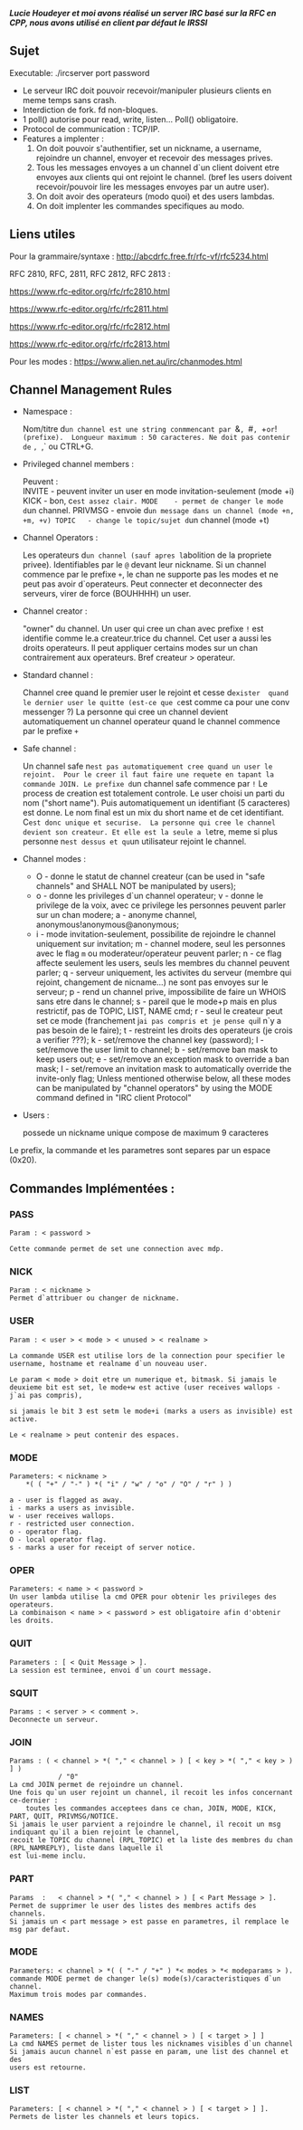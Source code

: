 _**Lucie Houdeyer et moi avons réalisé un server IRC basé sur la RFC en CPP, nous avons utilisé en client par défaut le IRSSI**_

## Sujet

Executable: ./ircserver port password

- Le serveur IRC doit pouvoir recevoir/manipuler plusieurs clients en meme temps sans crash.
- Interdiction de fork. fd non-bloques.
- 1 poll() autorise pour read, write, listen... Poll() obligatoire.
- Protocol de communication : TCP/IP.  
- Features a implenter :
	1. On doit pouvoir s'authentifier, set un nickname, a username, rejoindre un channel,
	envoyer et recevoir des messages prives.
	2. Tous les messages envoyes a un channel d`un client doivent etre envoyes aux clients
	qui ont rejoint le channel.
	(bref les users doivent recevoir/pouvoir lire les messages envoyes par un autre user).
	3. On doit avoir des operateurs (modo quoi) et des users lambdas.
	4. On doit implenter les commandes specifiques au modo.

## Liens utiles 
Pour la grammaire/syntaxe :
	http://abcdrfc.free.fr/rfc-vf/rfc5234.html

RFC 2810, RFC, 2811, RFC 2812, RFC 2813 :

https://www.rfc-editor.org/rfc/rfc2810.html

https://www.rfc-editor.org/rfc/rfc2811.html
	
https://www.rfc-editor.org/rfc/rfc2812.html
	
https://www.rfc-editor.org/rfc/rfc2813.html

Pour les modes : 
	https://www.alien.net.au/irc/chanmodes.html

## Channel Management Rules

- Namespace :

	Nom/titre d`un channel est une string conmmencant par `&`, `#`, `+` or `!` (prefixe). 
	Longueur maximum : 50 caracteres. Ne doit pas contenir de ` `, `,` ou CTRL+G.
- Privileged channel members : 

	Peuvent :  
	INVITE	- peuvent inviter un user en mode invitation-seulement (mode +i)
	KICK	- bon, c`est assez clair.
	MODE	- permet de changer le mode d`un channel. 
	PRIVMSG	- envoie d`un message dans un channel (mode +n, +m, +v)
	TOPIC	- change le topic/sujet d`un channel (mode +t)
- Channel Operators :

	Les operateurs d`un channel (sauf apres l`abolition de la propriete privee).
	Identifiables par le `@` devant leur nickname.
	Si un channel commence par le prefixe `+`, le chan ne supporte pas les modes
	et ne peut pas avoir d`operateurs.
	Peut connecter et deconnecter des serveurs, virer de force (BOUHHHH) un user. 
- Channel creator : 

	"owner" du channel.
	Un user qui cree un chan avec prefixe `!` est identifie comme le.a createur.trice 
	du channel. Cet user a aussi les droits operateurs. 
	Il peut appliquer certains modes sur un chan contrairement aux operateurs. 
	Bref createur > operateur.
- Standard channel : 

	Channel cree quand le premier user le rejoint et cesse d`exister 
	quand le dernier user le quitte (est-ce que c`est comme ca pour une conv messenger ?)
	La personne qui cree un channel devient automatiquement un channel operateur
	quand le channel commence par le prefixe `+`
- Safe channel : 

	Un channel safe n`est pas automatiquement cree quand un user le rejoint. 
	Pour le creer il faut faire une requete en tapant la commande JOIN.
	Le prefixe d`un channel safe commence par `!`
	Le process de creation est totalement controle. Le user choisi un parti du nom ("short name").
	Puis automatiquement un identifiant (5 caracteres) est donne. 
	Le nom final est un mix du short name et de cet identifiant. 
	C`est donc unique et securise. 
	La personne qui cree le channel devient son createur. Et elle est la seule a l`etre,
	meme si plus personne n`est dessus et qu`un utilisateur rejoint le channel.
- Channel modes :

	* O - donne le statut de channel createur (can be used in "safe channels" and SHALL NOT be manipulated by users);
	* o - donne les privileges d`un channel operateur;
	v - donne le privilege de la voix, avec ce privilege les personnes peuvent parler sur un chan modere;
	a - anonyme channel, anonymous!anonymous@anonymous;
	* i - mode invitation-seulement, possibilite de rejoindre le channel uniquement sur invitation;
	m - channel modere, seul les personnes avec le flag `m` ou moderateur/operateur peuvent parler;
	n - ce flag affecte seulement les users, seuls les membres du channel peuvent parler;
	q - serveur uniquement, les activites du serveur (membre qui rejoint, changement de nicname...) 
	ne sont pas envoyes sur le serveur;
	p - rend un channel prive, impossibilite de faire un WHOIS sans etre dans le channel;
	s - pareil que le mode+p mais en plus restrictif, pas de TOPIC, LIST, NAME cmd;
	r - seul le createur peut set ce mode (franchement j`ai pas compris et je pense qu`il n`y a pas besoin de le faire);
	t - restreint les droits des operateurs (je crois a verifier ???);
	k - set/remove the channel key (password);
	l - set/remove the user limit to channel;
	b - set/remove ban mask to keep users out;
	e - set/remove an exception mask to override a ban mask;
	I - set/remove an invitation mask to automatically override the invite-only flag;
	Unless mentioned otherwise below, all these modes can be manipulated
	by "channel operators" by using the MODE command defined in "IRC client Protocol"
- Users : 

	possede un nickname unique compose de maximum 9 caracteres 
	
Le prefix, la commande et les parametres sont separes par un espace (0x20).

## Commandes Implémentées :

### PASS  
	Param : < password >
	
	Cette commande permet de set une connection avec mdp.
		
### NICK  
	Param : < nickname >
	Permet d`attribuer ou changer de nickname.

### USER  
	Param : < user > < mode > < unused > < realname >
	
	La commande USER est utilise lors de la connection pour specifier le username, hostname et realname d`un nouveau user.
	
	Le param < mode > doit etre un numerique et, bitmask. Si jamais le deuxieme bit est set, le mode+w est active (user receives wallops - j`ai pas compris),
	
	si jamais le bit 3 est setm le mode+i (marks a users as invisible) est active.
	
	Le < realname > peut contenir des espaces.
	
### MODE  
	Parameters: < nickname >  	
		*( ( "+" / "-" ) *( "i" / "w" / "o" / "O" / "r" ) )
		
	a - user is flagged as away.  
	i - marks a users as invisible.  
	w - user receives wallops.  
	r - restricted user connection.  
	o - operator flag.  
	O - local operator flag.  
	s - marks a user for receipt of server notice.  

### OPER  
	Parameters: < name > < password >  
	Un user lambda utilise la cmd OPER pour obtenir les privileges des operateurs.    
	La combinaison < name > < password > est obligatoire afin d'obtenir les droits.    


### QUIT  
	Parameters : [ < Quit Message > ]. 
	La session est terminee, envoi d`un court message.  

### SQUIT  
	Params : < server > < comment >.  
	Deconnecte un serveur.   

### JOIN  
	Params : ( < channel > *( "," < channel > ) [ < key > *( "," < key > ) ] )  
				/ "0"  
	La cmd JOIN permet de rejoindre un channel.  
	Une fois qu`un user rejoint un channel, il recoit les infos concernant ce-dernier :   
		toutes les commandes acceptees dans ce chan, JOIN, MODE, KICK, PART, QUIT, PRIVMSG/NOTICE.  
	Si jamais le user parvient a rejoindre le channel, il recoit un msg indiquant qu`il a bien rejoint le channel,  
	recoit le TOPIC du channel (RPL_TOPIC) et la liste des membres du chan (RPL_NAMREPLY), liste dans laquelle il
	est lui-meme inclu.  

### PART   
	Params	:	< channel > *( "," < channel > ) [ < Part Message > ]. 
	Permet de supprimer le user des listes des membres actifs des channels.  
	Si jamais un < part message > est passe en parametres, il remplace le msg par defaut.  

### MODE  
	Parameters: < channel > *( ( "-" / "+" ) *< modes > *< modeparams > ).  
	commande MODE permet de changer le(s) mode(s)/caracteristiques d`un channel.  
	Maximum trois modes par commandes.  

### NAMES   
	Parameters: [ < channel > *( "," < channel > ) [ < target > ] ]  
	La cmd NAMES permet de lister tous les nicknames visibles d`un channel  
	Si jamais aucun channel n`est passe en param, une list des channel et des 
	users est retourne.  

### LIST  
	Parameters: [ < channel > *( "," < channel > ) [ < target > ] ]. 
	Permets de lister les channels et leurs topics.  


